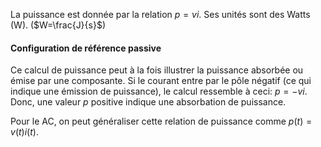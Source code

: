La puissance est donnée par la relation $p = vi$.
Ses unités sont des Watts (W). ($W=\frac{J}{s}$)

#### Configuration de référence passive
Ce calcul de puissance peut à la fois illustrer la puissance absorbée ou émise par une composante.
Si le courant entre par le pôle négatif (ce qui indique une émission de puissance), le calcul ressemble à ceci: $p=-vi$. Donc, une valeur $p$ positive indique une absorbation de puissance.

Pour le AC, on peut généraliser cette relation de puissance comme $p(t)=v(t)i(t)$.